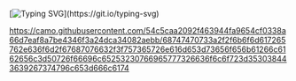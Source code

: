 [![Typing SVG](https://readme-typing-svg.demolab.com/?lines=Welcome+to+my+Home;Slowly+but+sure!)](https://git.io/typing-svg)

https://camo.githubusercontent.com/54c5caa2092f463944fa9654cf0338a66d7eaf8a7be4346f3a24dca34082aebb/68747470733a2f2f6b6f6d617265762e636f6d2f67687076632f3f757365726e616d653d73656f656b61266c6162656c3d50726f66696c65253230766965777326636f6c6f723d353038443639267374796c653d666c6174
